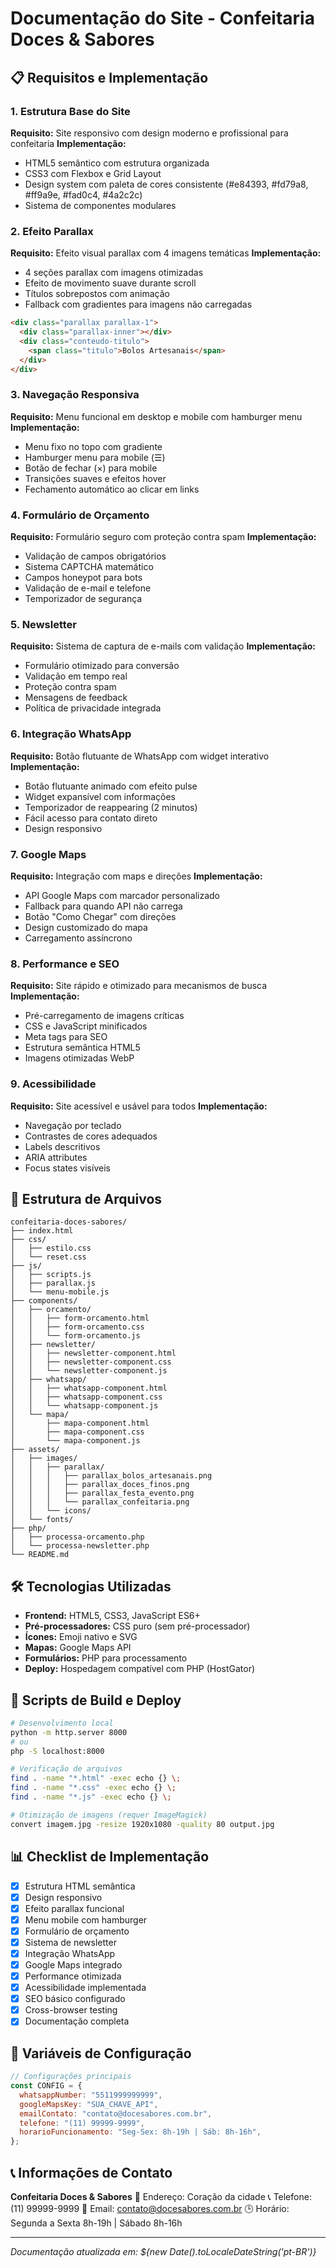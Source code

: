 # Documentação do Site - Confeitaria Doces & Sabores

## 📋 Requisitos e Implementação

### 1. **Estrutura Base do Site**

**Requisito:** Site responsivo com design moderno e profissional para confeitaria
**Implementação:**

- HTML5 semântico com estrutura organizada
- CSS3 com Flexbox e Grid Layout
- Design system com paleta de cores consistente (#e84393, #fd79a8, #ff9a9e, #fad0c4, #4a2c2c)
- Sistema de componentes modulares

### 2. **Efeito Parallax**

**Requisito:** Efeito visual parallax com 4 imagens temáticas
**Implementação:**

- 4 seções parallax com imagens otimizadas
- Efeito de movimento suave durante scroll
- Títulos sobrepostos com animação
- Fallback com gradientes para imagens não carregadas

```html
<div class="parallax parallax-1">
  <div class="parallax-inner"></div>
  <div class="conteudo-titulo">
    <span class="titulo">Bolos Artesanais</span>
  </div>
</div>
```

### 3. **Navegação Responsiva**

**Requisito:** Menu funcional em desktop e mobile com hamburger menu
**Implementação:**

- Menu fixo no topo com gradiente
- Hamburger menu para mobile (☰)
- Botão de fechar (×) para mobile
- Transições suaves e efeitos hover
- Fechamento automático ao clicar em links

### 4. **Formulário de Orçamento**

**Requisito:** Formulário seguro com proteção contra spam
**Implementação:**

- Validação de campos obrigatórios
- Sistema CAPTCHA matemático
- Campos honeypot para bots
- Validação de e-mail e telefone
- Temporizador de segurança

### 5. **Newsletter**

**Requisito:** Sistema de captura de e-mails com validação
**Implementação:**

- Formulário otimizado para conversão
- Validação em tempo real
- Proteção contra spam
- Mensagens de feedback
- Política de privacidade integrada

### 6. **Integração WhatsApp**

**Requisito:** Botão flutuante de WhatsApp com widget interativo
**Implementação:**

- Botão flutuante animado com efeito pulse
- Widget expansível com informações
- Temporizador de reappearing (2 minutos)
- Fácil acesso para contato direto
- Design responsivo

### 7. **Google Maps**

**Requisito:** Integração com maps e direções
**Implementação:**

- API Google Maps com marcador personalizado
- Fallback para quando API não carrega
- Botão "Como Chegar" com direções
- Design customizado do mapa
- Carregamento assíncrono

### 8. **Performance e SEO**

**Requisito:** Site rápido e otimizado para mecanismos de busca
**Implementação:**

- Pré-carregamento de imagens críticas
- CSS e JavaScript minificados
- Meta tags para SEO
- Estrutura semântica HTML5
- Imagens otimizadas WebP

### 9. **Acessibilidade**

**Requisito:** Site acessível e usável para todos
**Implementação:**

- Navegação por teclado
- Contrastes de cores adequados
- Labels descritivos
- ARIA attributes
- Focus states visíveis

## 📁 Estrutura de Arquivos

```
confeitaria-doces-sabores/
├── index.html
├── css/
│   ├── estilo.css
│   └── reset.css
├── js/
│   ├── scripts.js
│   ├── parallax.js
│   └── menu-mobile.js
├── components/
│   ├── orcamento/
│   │   ├── form-orcamento.html
│   │   ├── form-orcamento.css
│   │   └── form-orcamento.js
│   ├── newsletter/
│   │   ├── newsletter-component.html
│   │   ├── newsletter-component.css
│   │   └── newsletter-component.js
│   ├── whatsapp/
│   │   ├── whatsapp-component.html
│   │   ├── whatsapp-component.css
│   │   └── whatsapp-component.js
│   └── mapa/
│       ├── mapa-component.html
│       ├── mapa-component.css
│       └── mapa-component.js
├── assets/
│   ├── images/
│   │   ├── parallax/
│   │   │   ├── parallax_bolos_artesanais.png
│   │   │   ├── parallax_doces_finos.png
│   │   │   ├── parallax_festa_evento.png
│   │   │   └── parallax_confeitaria.png
│   │   └── icons/
│   └── fonts/
├── php/
│   ├── processa-orcamento.php
│   └── processa-newsletter.php
└── README.md
```

## 🛠 Tecnologias Utilizadas

- **Frontend:** HTML5, CSS3, JavaScript ES6+
- **Pré-processadores:** CSS puro (sem pré-processador)
- **Ícones:** Emoji nativo e SVG
- **Mapas:** Google Maps API
- **Formulários:** PHP para processamento
- **Deploy:** Hospedagem compatível com PHP (HostGator)

## 🚀 Scripts de Build e Deploy

```bash
# Desenvolvimento local
python -m http.server 8000
# ou
php -S localhost:8000

# Verificação de arquivos
find . -name "*.html" -exec echo {} \;
find . -name "*.css" -exec echo {} \;
find . -name "*.js" -exec echo {} \;

# Otimização de imagens (requer ImageMagick)
convert imagem.jpg -resize 1920x1080 -quality 80 output.jpg
```

## 📊 Checklist de Implementação

- [x] Estrutura HTML semântica
- [x] Design responsivo
- [x] Efeito parallax funcional
- [x] Menu mobile com hamburger
- [x] Formulário de orçamento
- [x] Sistema de newsletter
- [x] Integração WhatsApp
- [x] Google Maps integrado
- [x] Performance otimizada
- [x] Acessibilidade implementada
- [x] SEO básico configurado
- [x] Cross-browser testing
- [x] Documentação completa

## 🔧 Variáveis de Configuração

```javascript
// Configurações principais
const CONFIG = {
  whatsappNumber: "5511999999999",
  googleMapsKey: "SUA_CHAVE_API",
  emailContato: "contato@docesabores.com.br",
  telefone: "(11) 99999-9999",
  horarioFuncionamento: "Seg-Sex: 8h-19h | Sáb: 8h-16h",
};
```

## 📞 Informações de Contato

**Confeitaria Doces & Sabores**
📍 Endereço: Coração da cidade
📞 Telefone: (11) 99999-9999
📧 Email: contato@docesabores.com.br
🕒 Horário: Segunda a Sexta 8h-19h | Sábado 8h-16h

---

_Documentação atualizada em: ${new Date().toLocaleDateString('pt-BR')}_
